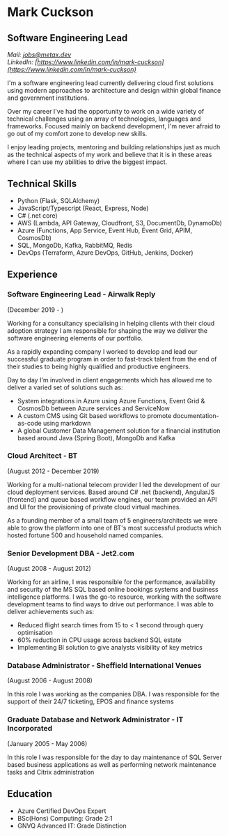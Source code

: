 
# Mark Cuckson
## Software Engineering Lead
*Mail: [jobs@metax.dev](mailto:jobs@metax.dev)*  
*LinkedIn: [https://www.linkedin.com/in/mark-cuckson](https://www.linkedin.com/in/mark-cuckson)*  

I'm a software engineering lead currently delivering cloud first solutions using modern approaches to architecture and design within global finance and government institutions.

Over my career I've had the opportunity to work on a wide variety of technical challenges using an array of technologies, languages and frameworks. Focused mainly on backend development, I'm never afraid to go out of my comfort zone to develop new skills.

I enjoy leading projects, mentoring and building relationships just as much as the technical aspects of my work and believe that it is in these areas where I can use my abilities to drive the biggest impact.

## Technical Skills
- Python (Flask, SQLAlchemy)
- JavaScript/Typescript (React, Express, Node)
- C# (.net core)
- AWS (Lambda, API Gateway, Cloudfront, S3, DocumentDb, DynamoDb)
- Azure (Functions, App Service, Event Hub, Event Grid, APIM, CosmosDb)
- SQL, MongoDb, Kafka, RabbitMQ, Redis
- DevOps (Terraform, Azure DevOps, GitHub, Jenkins, Docker)
  
## Experience
### Software Engineering Lead - Airwalk Reply
(December 2019 - ) 

Working for a consultancy specialising in helping clients with their cloud adoption strategy I am responsible for shaping the way we deliver the software engineering elements of our portfolio.

As a rapidly expanding company I worked to develop and lead our successful graduate program in order to fast-track talent from the end of their studies to being highly qualified and productive engineers.

Day to day I'm involved in client engagements which has allowed me to deliver a varied set of solutions such as:

- System integrations in Azure using Azure Functions, Event Grid & CosmosDb between Azure services and ServiceNow
- A custom CMS using Git based workflows to promote documentation-as-code using markdown
- A global Customer Data Management solution for a financial institution based around Java (Spring Boot), MongoDb and Kafka

### Cloud Architect - BT
(August 2012 - December 2019)

Working for a multi-national telecom provider I led the development of our cloud deployment services. Based around C# .net (backend), AngularJS (frontend) and queue based workflow engines, our team provided an API and UI for the provisioning of private cloud virtual machines.

As a founding member of a small team of 5 engineers/architects we were able to grow the platform into one of BT's most successful products which hosted fortune 500 and household named companies.

### Senior Development DBA - Jet2.com
(August 2008 - August 2012)

Working for an airline, I was responsible for the performance, availability and security of the MS SQL based online bookings systems and business intelligence platforms. I was the go-to resource, working with the software development teams to find ways to drive out performance. I was able to deliver achievements such as:

- Reduced flight search times from 15 to < 1 second through query optimisation
- 60% reduction in CPU usage across backend SQL estate
- Implementing BI solution to give analysts visibility of key metrics

### Database Administrator - Sheffield International Venues
(August 2006 - August 2008)

In this role I was working as the companies DBA. I was responsible for the support of their 24/7 ticketing, EPOS and finance systems

### Graduate Database and Network Administrator - IT Incorporated
(January 2005 - May 2006)

In this role I was responsible for the day to day maintenance of SQL Server based business applications as well as performing network maintenance tasks and Citrix administration

## Education
- Azure Certified DevOps Expert
- BSc(Hons) Computing: Grade 2:1
- GNVQ Advanced IT: Grade Distinction


